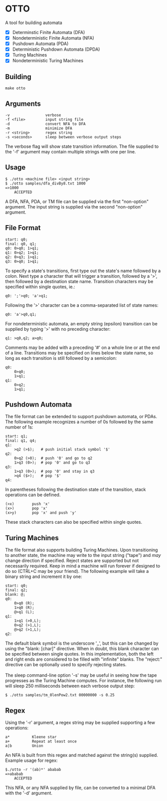 # OTTO

A tool for building automata
- [x] Determinstic Finite Automata (DFA)
- [x] Nondeterministic Finite Automata (NFA)
- [x] Pushdown Automata (PDA)
- [x] Deterministic Pushdown Automata (DPDA)
- [x] Turing Machines
- [x] Nondeterministic Turing Machines

## Building
```
make otto
```

## Arguments
```
-v                verbose
-f <file>         input string file
-d                convert NFA to DFA
-m                minimize DFA
-r <string>       regex string
-s <seconds>      sleep between verbose output steps
```
The verbose flag will show state transition
information. The file supplied to the '-f' 
argument may contain multiple strings with 
one per line.

## Usage
```
$ ./otto <machine file> <input string>
$ ./otto samples/dfa_divBy8.txt 1000
=>1000
	ACCEPTED
```
A DFA, NFA, PDA, or TM file can be supplied via the first
"non-option" argument. The input string is
supplied via the second "non-option" argument.

## File Format
```
start: q0;
final: q0, q1;
q0: 0>q0; 1>q1;
q1: 0>q2; 1>q1;
q2: 0>q3; 1>q1;
q3: 0>q0; 1>q1;
```
To specify a state's transitions, first type out
the state's name followed by a colon. Next type a
character that will trigger a transition, followed
by a '>', then followed by a destination state name. 
Transition characters may be specified within single 
quotes, ie.:

```
q0: ';'>q0; 'a'>q1;
```
Following the '>' character can be a comma-separated
list of state names:
```
q0: 'a'>q0,q1;
```
For nondeterministic automata, an empty string (epsilon) transition
can be supplied by typing '>' with no preceding character:
```
q1: >q0,q2; a>q0;
```
Comments may be added with a preceding '#' on a whole
line or at the end of a line. Transitions may be specified
on lines below the state name, so long as each transition is
still followed by a semicolon:
```
q0: 
    0>q0;
    1>q1;
q1:
    0>q2;
    1>q1;
```

## Pushdown Automata
The file format can be extended to support pushdown 
automata, or PDAs. The following example recognizes
a number of 0s followed by the same number of 1s:
```
start: q1;
final: q1, q4;
q1: 
    >q2 (>$);   # push initial stack symbol '$'
q2: 
    0>q2 (>0);  # push '0' and go to q2
    1>q3 (0>);  # pop '0' and go to q3
q3: 
    1>q3 (0>);  # pop '0' and stay in q3
    >q4 ($>);   # pop '$'
q4:
```
In parentheses following the destination state of
the transition, stack operations can be defined.
```
(>x)        push 'x'
(x>)        pop 'x'
(x>y)       pop 'x' and push 'y'
```
These stack characters can also be specified within
single quotes.

## Turing Machines
The file format also supports building Turing Machines.
Upon  transitioning to another state, the machine may 
write to the input string ("tape") and *may* change
direction if specified. Reject states are supported 
but not necessarily required. Keep in mind a machine
will run forever if designed to do so (CTRL+C may be
your friend). The following example will take a binary
string and increment it by one:
```
start: q0;
final: q2;
blank: @;
q0:
    0>q0 (R);
    1>q0 (R);
    @>q1 (L);
q1:
    1>q1 (>0,L);
    0>q2 (>1,L);
    @>q2 (>1,L);
q2:
```
The default blank symbol is the underscore '\_', but this can
be changed by using the "blank: [char]" directive. When in
doubt, this blank character can be specified between single quotes.
In this implementation, both the left and right ends are considered 
to be filled with "infinite" blanks. The "reject:" directive can 
be optionally used to specify rejecting states.
<br />
<br />
The sleep command-line option '-s' may be useful in seeing how the
tape progresses as the Turing Machine computes. For instance,
the following run will sleep 250 milliseconds between
each verbose output step:
```
$ ./otto samples/tm_0lenPow2.txt 00000000 -s 0.25
```

## Regex
Using the '-r' argument, a regex string may be supplied
supporting a few operations:
```
a*          Kleene star
a+          Repeat at least once
a|b         Union
```
An NFA is built from this regex and matched against
the string(s) supplied. Example usage for regex:
```
$./otto -r '(ab)*' ababab
=>ababab
	ACCEPTED
```
This NFA, or any NFA supplied by file, can be converted
to a minimal DFA with the '-d' argument.
